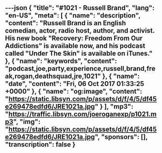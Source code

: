 ---json
{
  "title": "#1021 - Russell Brand",
  "lang": "en-US",
  "meta": [
    {
      "name": "description",
      "content": "Russell Brand is an English comedian, actor, radio host, author, and activist. His new book \"Recovery: Freedom From Our Addictions\" is available now, and his podcast called \"Under The Skin\" is available on iTunes."
    },
    {
      "name": "keywords",
      "content": "podcast,joe,party,experience,russell,brand,freak,rogan,deathsquad,jre,1021"
    },
    {
      "name": "date",
      "content": "Fri, 06 Oct 2017 01:33:25 +0000"
    },
    {
      "name": "og:image",
      "content": "https://static.libsyn.com/p/assets/d/f/4/5/df45e269478edfd6/JRE1021a.jpg"
    }
  ],
  "mp3": "https://traffic.libsyn.com/joeroganexp/p1021.mp3",
  "img": "https://static.libsyn.com/p/assets/d/f/4/5/df45e269478edfd6/JRE1021a.jpg",
  "sponsors": [],
  "transcription": false
}
---
<episode-header />

<timemark seconds="0" />

<transcribe-call-to-action />

<episode-footer />